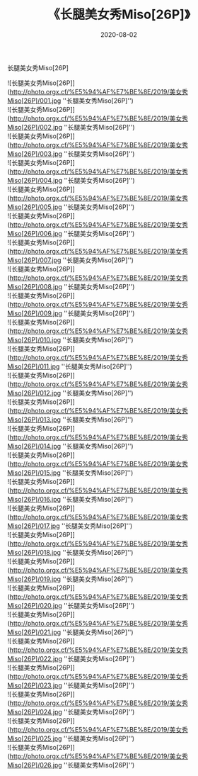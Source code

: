 ﻿---
layout: post
title: 《长腿美女秀Miso[26P]》
date: 2020-08-02
img: http://photo.orgx.cf/%E5%94%AF%E7%BE%8E/2019/美女秀Miso[26P]/000.jpg
tags: [美女,清纯,唯美]
---

长腿美女秀Miso[26P]


![长腿美女秀Miso[26P]](http://photo.orgx.cf/%E5%94%AF%E7%BE%8E/2019/美女秀Miso[26P]/001.jpg ''长腿美女秀Miso[26P]'')<br>
![长腿美女秀Miso[26P]](http://photo.orgx.cf/%E5%94%AF%E7%BE%8E/2019/美女秀Miso[26P]/002.jpg ''长腿美女秀Miso[26P]'')<br>
![长腿美女秀Miso[26P]](http://photo.orgx.cf/%E5%94%AF%E7%BE%8E/2019/美女秀Miso[26P]/003.jpg ''长腿美女秀Miso[26P]'')<br>
![长腿美女秀Miso[26P]](http://photo.orgx.cf/%E5%94%AF%E7%BE%8E/2019/美女秀Miso[26P]/004.jpg ''长腿美女秀Miso[26P]'')<br>
![长腿美女秀Miso[26P]](http://photo.orgx.cf/%E5%94%AF%E7%BE%8E/2019/美女秀Miso[26P]/005.jpg ''长腿美女秀Miso[26P]'')<br>
![长腿美女秀Miso[26P]](http://photo.orgx.cf/%E5%94%AF%E7%BE%8E/2019/美女秀Miso[26P]/006.jpg ''长腿美女秀Miso[26P]'')<br>
![长腿美女秀Miso[26P]](http://photo.orgx.cf/%E5%94%AF%E7%BE%8E/2019/美女秀Miso[26P]/007.jpg ''长腿美女秀Miso[26P]'')<br>
![长腿美女秀Miso[26P]](http://photo.orgx.cf/%E5%94%AF%E7%BE%8E/2019/美女秀Miso[26P]/008.jpg ''长腿美女秀Miso[26P]'')<br>
![长腿美女秀Miso[26P]](http://photo.orgx.cf/%E5%94%AF%E7%BE%8E/2019/美女秀Miso[26P]/009.jpg ''长腿美女秀Miso[26P]'')<br>
![长腿美女秀Miso[26P]](http://photo.orgx.cf/%E5%94%AF%E7%BE%8E/2019/美女秀Miso[26P]/010.jpg ''长腿美女秀Miso[26P]'')<br>
![长腿美女秀Miso[26P]](http://photo.orgx.cf/%E5%94%AF%E7%BE%8E/2019/美女秀Miso[26P]/011.jpg ''长腿美女秀Miso[26P]'')<br>
![长腿美女秀Miso[26P]](http://photo.orgx.cf/%E5%94%AF%E7%BE%8E/2019/美女秀Miso[26P]/012.jpg ''长腿美女秀Miso[26P]'')<br>
![长腿美女秀Miso[26P]](http://photo.orgx.cf/%E5%94%AF%E7%BE%8E/2019/美女秀Miso[26P]/013.jpg ''长腿美女秀Miso[26P]'')<br>
![长腿美女秀Miso[26P]](http://photo.orgx.cf/%E5%94%AF%E7%BE%8E/2019/美女秀Miso[26P]/014.jpg ''长腿美女秀Miso[26P]'')<br>
![长腿美女秀Miso[26P]](http://photo.orgx.cf/%E5%94%AF%E7%BE%8E/2019/美女秀Miso[26P]/015.jpg ''长腿美女秀Miso[26P]'')<br>
![长腿美女秀Miso[26P]](http://photo.orgx.cf/%E5%94%AF%E7%BE%8E/2019/美女秀Miso[26P]/016.jpg ''长腿美女秀Miso[26P]'')<br>
![长腿美女秀Miso[26P]](http://photo.orgx.cf/%E5%94%AF%E7%BE%8E/2019/美女秀Miso[26P]/017.jpg ''长腿美女秀Miso[26P]'')<br>
![长腿美女秀Miso[26P]](http://photo.orgx.cf/%E5%94%AF%E7%BE%8E/2019/美女秀Miso[26P]/018.jpg ''长腿美女秀Miso[26P]'')<br>
![长腿美女秀Miso[26P]](http://photo.orgx.cf/%E5%94%AF%E7%BE%8E/2019/美女秀Miso[26P]/019.jpg ''长腿美女秀Miso[26P]'')<br>
![长腿美女秀Miso[26P]](http://photo.orgx.cf/%E5%94%AF%E7%BE%8E/2019/美女秀Miso[26P]/020.jpg ''长腿美女秀Miso[26P]'')<br>
![长腿美女秀Miso[26P]](http://photo.orgx.cf/%E5%94%AF%E7%BE%8E/2019/美女秀Miso[26P]/021.jpg ''长腿美女秀Miso[26P]'')<br>
![长腿美女秀Miso[26P]](http://photo.orgx.cf/%E5%94%AF%E7%BE%8E/2019/美女秀Miso[26P]/022.jpg ''长腿美女秀Miso[26P]'')<br>
![长腿美女秀Miso[26P]](http://photo.orgx.cf/%E5%94%AF%E7%BE%8E/2019/美女秀Miso[26P]/023.jpg ''长腿美女秀Miso[26P]'')<br>
![长腿美女秀Miso[26P]](http://photo.orgx.cf/%E5%94%AF%E7%BE%8E/2019/美女秀Miso[26P]/024.jpg ''长腿美女秀Miso[26P]'')<br>
![长腿美女秀Miso[26P]](http://photo.orgx.cf/%E5%94%AF%E7%BE%8E/2019/美女秀Miso[26P]/025.jpg ''长腿美女秀Miso[26P]'')<br>
![长腿美女秀Miso[26P]](http://photo.orgx.cf/%E5%94%AF%E7%BE%8E/2019/美女秀Miso[26P]/026.jpg ''长腿美女秀Miso[26P]'')<br>
